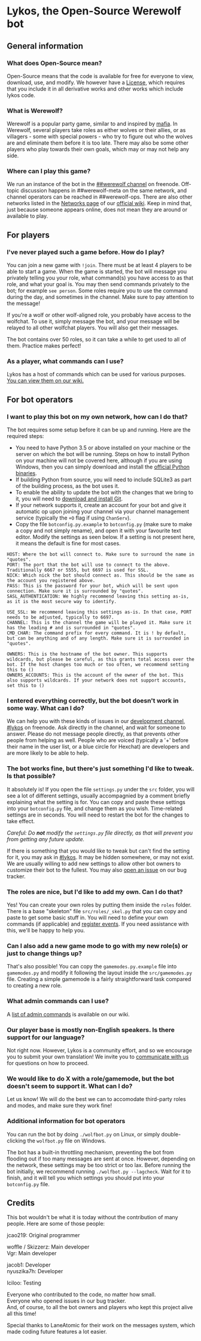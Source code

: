 # Lykos, the Open-Source Werewolf bot

## General information

### What does Open-Source mean?

Open-Source means that the code is available for free for everyone to view, download, use, and modify. We however have a [License][license], which requires that you include it in all derivative works and other works which include lykos code.

### What is Werewolf?

Werewolf is a popular party game, similar to and inspired by [mafia][mafia]. In Werewolf, several players take roles as either wolves or their allies, or as villagers - some with special powers - who try to figure out who the wolves are and eliminate them before it is too late. There may also be some other players who play towards their own goals, which may or may not help any side.

### Where can I play this game?

We run an instance of the bot in the [##werewolf channel][game_webchat] on freenode. Off-topic discussion happens in ##werewolf-meta on the same network, and channel operators can be reached in ##werewolf-ops. There are also other networks listed in the [Networks page][wikinet] of our [official wiki][wiki]. Keep in mind that, just because someone appears online, does not mean they are around or available to play.

## For players

### I've never played such a game before. How do I play?

You can join a new game with `!join`. There must be at least 4 players to be able to start a game. When the game is started, the bot will message you privately telling you your role, what command(s) you have access to as that role, and what your goal is. You may then send commands privately to the bot; for example `see person`. Some roles require you to use the command during the day, and sometimes in the channel. Make sure to pay attention to the message!

If you're a wolf or other wolf-aligned role, you probably have access to the wolfchat. To use it, simply message the bot, and your message will be relayed to all other wolfchat players. You will also get their messages.

The bot contains over 50 roles, so it can take a while to get used to all of them. Practice makes perfect!

### As a player, what commands can I use?

Lykos has a host of commands which can be used for various purposes. [You can view them on our wiki.](https://werewolf.chat/Commands)

## For bot operators

### I want to play this bot on my own network, how can I do that?

The bot requires some setup before it can be up and running. Here are the required steps:

- You need to have Python 3.5 or above installed on your machine or the server on which the bot will be running. Steps on how to install Python on your machine will not be covered here, although if you are using Windows, then you can simply download and install the [official Python binaries][pydownload].
- If building Python from source, you will need to include SQLite3 as part of the building process, as the bot uses it.
- To enable the ability to update the bot with the changes that we bring to it, you will need to [download and install Git][git].
- If your network supports it, create an account for your bot and give it automatic op upon joining your channel via your channel management service (typically the `+O` flag if using `ChanServ`).
- Copy the file `botconfig.py.example` to `botconfig.py` (make sure to make a copy and not simply rename), and open it with your favourite text editor. Modify the settings as seen below. If a setting is not present here, it means the default is fine for most cases.
```
HOST: Where the bot will connect to. Make sure to surround the name in "quotes".
PORT: The port that the bot will use to connect to the above. Traditionally 6667 or 5555, but 6697 is used for SSL.
NICK: Which nick the bot should connect as. This should be the same as the account you registered above.
PASS: This is the password for your bot, which will be sent upon connection. Make sure it is surrounded by "quotes".
SASL_AUTHENTICATION: We highly recommend leaving this setting as-is, as it is the most secure way to identify.

USE_SSL: We recommend leaving this settings as-is. In that case, PORT needs to be adjusted, typically to 6697.
CHANNEL: This is the channel the game will be played it. Make sure it has the leading # and is surrounded in "quotes".
CMD_CHAR: The command prefix for every command. It is ! by default, but can be anything and of any length. Make sure it is surrounded in "quotes".

OWNERS: This is the hostname of the bot owner. This supports wildcards, but please be careful, as this grants total access over the bot. If the host changes too much or too often, we recommend setting this to ()
OWNERS_ACCOUNTS: This is the account of the owner of the bot. This also supports wildcards. If your network does not support accounts, set this to ()
```

### I entered everything correctly, but the bot doesn't work in some way. What can I do?

We can help you with these kinds of issues in our [development channel, #lykos][dev_webchat] on freenode. Ask directly in the channel, and wait for someone to answer. Please do not message people directly, as that prevents other people from helping as well. People who are voiced (typically a '+' before their name in the user list, or a blue circle for Hexchat) are developers and are more likely to be able to help.

### The bot works fine, but there's just something I'd like to tweak. Is that possible?

It absolutely is! If you open the file `settings.py` under the `src` folder, you will see a lot of different settings, usually accompagnied by a comment briefly explaining what the setting is for. You can copy and paste these settings into your `botconfig.py` file, and change them as you wish. Time-related settings are in seconds. You will need to restart the bot for the changes to take effect.

*Careful: Do __not__ modify the `settings.py` file directly, as that will prevent you from getting any future update.*

If there is something that you would like to tweak but can't find the setting for it, you may ask in [#lykos][dev_webchat]. It may be hidden somewhere, or may not exist. We are usually willing to add new settings to allow other bot owners to customize their bot to the fullest. You may also [open an issue][new_issue] on our bug tracker.

### The roles are nice, but I'd like to add my own. Can I do that?

Yes! You can create your own roles by putting them inside the `roles` folder. There is a base "skeleton" file `src/roles/_skel.py` that you can copy and paste to get some basic stuff in. You will need to define your own commands (if applicable) and [register events][events]. If you need assistance with this, we'll be happy to help you.

### Can I also add a new game mode to go with my new role(s) or just to change things up?

That's also possible! You can copy the `gamemodes.py.example` file into `gamemodes.py` and modify it following the layout inside the `src/gamemodes.py` file. Creating a simple gamemode is a fairly straightforward task compared to creating a new role.

### What admin commands can I use?

A [list of admin commands](https://werewolf.chat/Admin_commands) is available on our wiki.

### Our player base is mostly non-English speakers. Is there support for our language?

Not right now. However, Lykos is a community effort, and so we encourage you to submit your own translation! We invite you to [communicate with us][dev_webchat] for questions on how to proceed.

### We would like to do X with a role/gamemode, but the bot doesn't seem to support it. What can I do?

Let us know! We will do the best we can to accomodate third-party roles and modes, and make sure they work fine!

### Additional information for bot operators

You can run the bot by doing `./wolfbot.py` on Linux, or simply double-clicking the `wolfbot.py` file on Windows.

The bot has a built-in throttling mechanism, preventing the bot from flooding out if too many messages are sent at once. However, depending on the network, these settings may be too strict or too lax. Before running the bot initially, we recommend running `./wolfbot.py --lagcheck`. Wait for it to finish, and it will tell you which settings you should put into your `botconfig.py` file.

## Credits

This bot wouldn't be what it is today without the contribution of many people. Here are some of those people:

jcao219: Original programmer

woffle / Skizzerz: Main developer  
Vgr: Main developer

jacob1: Developer  
nyuszika7h: Developer

Iciloo: Testing

Everyone who contributed to the code, no matter how small.  
Everyone who opened issues in our bug tracker.  
And, of course, to all the bot owners and players who kept this project alive all this time!

Special thanks to LaneAtomic for their work on the messages system, which made coding future features a lot easier.

[mafia]: https://en.wikipedia.org/wiki/Mafia_(party_game)
[license]: https://github.com/lykoss/lykos/blob/master/LICENSE
[game_webchat]: http://webchat.freenode.net/?channels=##werewolf
[wikinet]: https://werewolf.chat/Networks
[wiki]: https://werewolf.chat/Main_Page
[pydownload]: https://www.python.org/downloads/
[git]: https://git-scm.com/downloads
[dev_webchat]: http://webchat.freenode.net/?channels=#lykos
[new_issue]: https://github.com/lykoss/lykos/issues/new
[events]: https://werewolf.chat/Events
